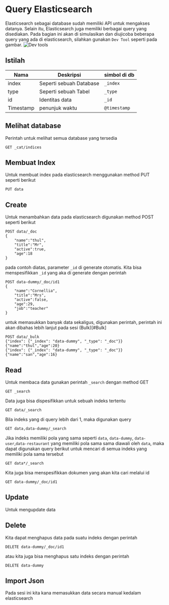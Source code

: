 # Query Elasticsearch
Elasticsearch sebagai database sudah memiliki API untuk mengakses datanya. Selain itu, Elasticsearch juga memiliki berbagai query yang disediakan. Pada bagian ini akan di simulasikan dan diujicoba beberapa query yang ada di elasticsearch, silahkan gunakan `Dev Tool` seperti pada gambar.
![Dev tools](https://drive.bssn.go.id/apps/files_sharing/publicpreview/Pc73kGpLY3C7WEq?fileId=2213238&file=/dev_tools.png&x=1536&y=864&a=true)

## Istilah
| Nama | Deskripsi | simbol di db |
| --- | --- | --- |
| index | Seperti sebuah Database | `_index`|
| type | Seperti sebuah Tabel | `_type` |
| id | Identitas data | `_id` |
| Timestamp | penunjuk waktu | `@timestamp` |

## Melihat database
Perintah untuk melihat semua database yang tersedia 

    GET _cat/indices

## Membuat Index
Untuk membuat index pada elasticsearch menggunakan method PUT seperti berikut

    PUT data

## Create
Untuk menambahkan data pada elasticsearch digunakan method POST seperti berikut

    POST data/_doc
    {
        "name":"thul",
        "title":"Mr",
        "active":true,
        "age":18
    }

pada contoh diatas, parameter `_id` di generate otomatis. Kita bisa menspesifikkan `_id` yang aka di generate dengan perintah

    POST data-dummy/_doc/id1
    {
        "name":"Cornellia",
        "title":"Mrs",
        "active":false,
        "age":29,
        "job":"teacher"
    }

untuk memasukkan banyak data sekaligus, digunakan perintah, perintah ini akan dibahas lebih lanjut pada sesi (Bulk)[#Bulk]

    POST data/_bulk
    {"index": {"_index": "data-dummy", "_type": "_doc"}}
    {"name":"thul","age":20}
    {"index": {"_index": "data-dummy", "_type": "_doc"}}
    {"name":"san","age":16}


## Read
Untuk membaca data gunakan perintah `_search` dengan method GET

    GET _search

Data juga bisa dispesifikkan untuk sebuah indeks tertentu

    GET data/_search

Bila indeks yang di query lebih dari 1, maka digunakan query

    GET data,data-dummy/_search

Jika indeks memiliki pola yang sama seperti `data`, `data-dummy`, `data-user`,`data-restaurant` yang memiliki pola sama sama diawali oleh `data`, maka dapat digunakan query berikut untuk mencari di semua indeks yang memiliki pola sama tersebut

    GET data*/_search

Kita juga bisa menspesifikkan dokumen yang akan kita cari melalui id

    GET data-dummy/_doc/id1


## Update
Untuk mengupdate data

## Delete
Kita dapat menghapus data pada suatu indeks dengan perintah

    DELETE data-dummy/_doc/id1

atau kita juga bisa menghapus satu indeks dengan perintah

    DELETE data-dummy

## Import Json
Pada sesi ini kita kana memasukkan data secara manual kedalam elasticsearch